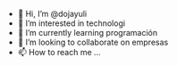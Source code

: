 - 👋 Hi, I’m @dojayuli
- 👀 I’m interested in technologi
- 🌱 I’m currently learning  programación
- 💞️ I’m looking to collaborate on  empresas
- 📫 How to reach me ...

<!---
dojayuli/dojayuli is a ✨ special ✨ repository because its `README.md` (this file) appears on your GitHub profile.
You can click the Preview link to take a look at your changes.
--->
